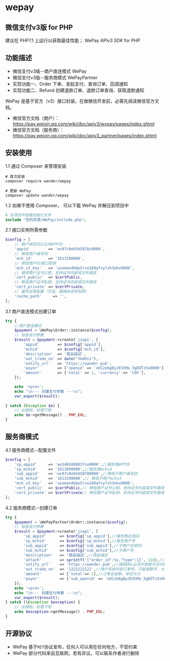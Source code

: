 # wepay
微信支付v3版 for PHP
----

建议在 PHP7.1 上运行以获取最佳性能；
WePay APIv3 SDK for PHP

功能描述
----

* 微信支付v3版--商户直连模式 WePay
* 微信支付v3版--服务商模式 WePayPartner
* 实现功能一、Order 下单、发起支付、查询订单、回调通知
* 实现功能二、Refund 创建退款订单、退款订单查询、获取退款通知

WePay 是基于官方（v3）接口封装，在做微信开发前，必需先阅读微信官方文档。

* 微信官方文档（商户）：https://pay.weixin.qq.com/wiki/doc/apiv3/wxpay/pages/index.shtml
* 微信官方文档（服务商）：https://pay.weixin.qq.com/wiki/doc/apiv3_partner/pages/index.shtml

安装使用
----
1.1 通过 Composer 来管理安装

```shell
# 首次安装 
composer require wander/wepay

# 更新 WePay
composer update wander/wepay
```

1.2 如果不使用 Composer， 可以下载 WePay 并解压到项目中

```php
# 在项目中加载初始化文件
include "您的目录/WePay/include.php";
```

2.1 接口实例所需参数

```php
$config = [
    // 商户绑定的公众号APPID
    'appid'        => 'wx97c0e0345878c0000',
    // 微信商户编号ID
    'mch_id'       => '1613190000',
    // 微信商户V3接口密钥
    'mch_v3_key'   => 'uioman4b6p5rcw189qfvy7zh3ekx0000',
    // 微信商户证书公钥，支持证书内容或文件路径
    'cert_public'  => $certPublic,
    // 微信商户证书私钥，支持证书内容或文件路径
    'cert_private' => $certPrivate,
    // 缓存目录配置（可选，需拥有读写权限）
    'cache_path'     => '',
];
```

3.1 商户直连模式创建订单

```php
try {
    //商户直连模式
    $payment = \WePay\Order::instance($config);
    // 组装支付参数
    $result = $payment->create('jsapi', [
        'appid'        => $config['appid'],
        'mchid'        => $config['mch_id'],
        'description'  => '商品描述',
        'out_trade_no' => date("YmdHis"),
        'notify_url'   => 'https://wander.pub',
        'payer'        => ['openid' => 'oUC2e6gByJEShMa_5gDOTz5x0000'],
        'amount'       => ['total' => 1, 'currency' => 'CNY'],
    ]);

    echo '<pre>';
    echo "\n--- 创建支付参数 ---\n";
    var_export($result);
    
} catch (Exception $e) {
    // 出错啦，处理下吧
    echo $e->getMessage() . PHP_EOL;
}
```

服务商模式
----

4.1 服务商模式--配置文件

```php
$config = [
    'sp_appid'     => 'wx5d65886837ce0000',//服务商APPID
    'sp_mchid'     => '1613090000',//服务商mchid
    'sub_appid'    => 'wx97c0e03458780000',//微信子商户编号ID
    'sub_mchid'    => '1613190000',// 微信子商户mchid
    'mch_v3_key'   => 'uioman4b6p5rcw189qfvy7zh3ekx0000',
    'cert_public'  => $certPublic,// 微信商户证书公钥，支持证书内容或文件路径
    'cert_private' => $certPrivate// 微信商户证书私钥，支持证书内容或文件路径
];
```

4.2 服务商模式--创建订单

```php
try {
    $payment = \WePayPartner\Order::instance($config);
    // 组装支付参数
    $result = $payment->create('jsapi', [
        'sp_appid'      => $config['sp_appid'],//服务商应用ID
        'sp_mchid'      => $config['sp_mchid'],//服务商户号
        'sub_appid'     => $config['sub_appid'],//子商户应用ID
        'sub_mchid'     => $config['sub_mchid'],//子商户号
        'description'   => '商品描述',//商品描述
        'attach'        => sprintf('{"order_id":%s,"type":1}', 110),//附加数据，在查询API和支付通知中原样返回，可作为自定义参数使用
        'notify_url'    => 'https://wander.pub',//通知URL必须为直接可访问的URL，不允许携带查询串。
        'out_trade_no'  => '1222222222',//商户系统内部订单号，只能是数字、大小写字母_-*且在同一个商户号下唯一，详见【商户订单号】。特殊规则：最小字符长度为6
        'amount'        => ['total'=> 1],//订单总金额，单位为分
        'payer'         => ['sub_openid' => 'oUC2e6gByJEShMa_5gDOTz5x0000']//用户子标识openid
    ]);
    echo '<pre>';
    echo "\n--- 创建支付参数 ---\n";
    var_export($result);
} catch (\Exception $exception) {
    // 出错啦，处理下吧
    echo $exception->getMessage() . PHP_EOL;
}
```

开源协议
----

* WePay 基于`MIT`协议发布，任何人可以用在任何地方，不受约束
* WePay 部分代码来自互联网，若有异议，可以联系作者进行删除


